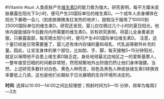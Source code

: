 #Vitamin #sun 
人类皮肤产生[维生素D](%E7%BB%B4%E7%94%9F%E7%B4%A0D.md)的能力极为强大。研究表明，每平方厘米皮肤暴露在阳光下3小时，便可产生20国际单位的维生素D。一个成年人赤身裸体在阳光下暴晒一会儿（到皮肤微微发红发热的地步），就相当于服用了10000到25000国际单位的维生素D。研究还发现，婴儿仅仅晒过几个小时的夏日阳光，他体内就能储存今后数月内所需要的维生素D。另有研究表明，将婴儿全身裹紧衣服，只暴露面部，每天晒太阳1小时，便可产生400国际单位维生素D。
注意，这个量已经是日常需要量了，婴儿还有体内存储的量和母乳、代乳品等额外补充的量。因此，让宝宝身体的某个部位，比如脸、手、脚，每天接触5~15分钟阳光，就足以保障他不会患上维生素D缺乏症。身处地球最北边地区之一的爱斯基摩人，一整年接受日晒的时间都非常短，然而频繁地外出狩猎仍然让他们身体强健。当然，上述研究多数针对白色、黄色人种而言，棕色及黑色人种皮肤维生素D转换效率要低上几倍，这也是他们长期处于日光暴晒的生存环境所决定的。


**时间**:
选择以10:00—14:00之间比较理想；照射时间为5—10 分钟，频率为每周2—3次
